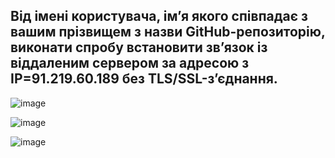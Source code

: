 ## Від імені користувача, ім’я якого співпадає з вашим прізвищем з назви GitHub-репозиторію, виконати спробу встановити зв’язок із віддаленим сервером за адресою з IP=91.219.60.189 без TLS/SSL-з’єднання.

![image](https://user-images.githubusercontent.com/55044802/208654534-5ed956b3-60f3-42e2-a8c8-21a311e33872.png)

![image](https://user-images.githubusercontent.com/55044802/208654562-73761899-71e8-4aa9-90d9-00812f32a7a8.png)

![image](https://user-images.githubusercontent.com/55044802/208654670-e9fdb8bc-9698-4c47-a268-bcbc00aa8fa2.png)
